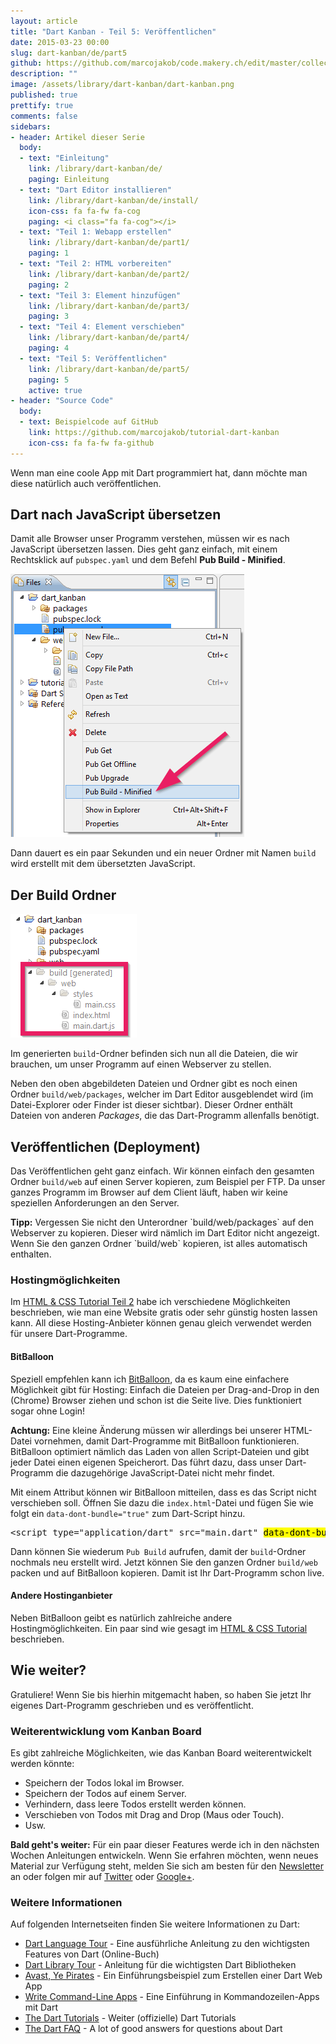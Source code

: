 ```yaml
---
layout: article
title: "Dart Kanban - Teil 5: Veröffentlichen"
date: 2015-03-23 00:00
slug: dart-kanban/de/part5
github: https://github.com/marcojakob/code.makery.ch/edit/master/collections/library/dart-kanban-de-part5.md
description: ""
image: /assets/library/dart-kanban/dart-kanban.png
published: true
prettify: true
comments: false
sidebars:
- header: Artikel dieser Serie
  body:
  - text: "Einleitung"
    link: /library/dart-kanban/de/
    paging: Einleitung
  - text: "Dart Editor installieren"
    link: /library/dart-kanban/de/install/
    icon-css: fa fa-fw fa-cog
    paging: <i class="fa fa-cog"></i>
  - text: "Teil 1: Webapp erstellen"
    link: /library/dart-kanban/de/part1/
    paging: 1
  - text: "Teil 2: HTML vorbereiten"
    link: /library/dart-kanban/de/part2/
    paging: 2
  - text: "Teil 3: Element hinzufügen"
    link: /library/dart-kanban/de/part3/
    paging: 3
  - text: "Teil 4: Element verschieben"
    link: /library/dart-kanban/de/part4/
    paging: 4
  - text: "Teil 5: Veröffentlichen"
    link: /library/dart-kanban/de/part5/
    paging: 5
    active: true
- header: "Source Code"
  body:
  - text: Beispielcode auf GitHub
    link: https://github.com/marcojakob/tutorial-dart-kanban
    icon-css: fa fa-fw fa-github
---
```


Wenn man eine coole App mit Dart programmiert hat, dann möchte man diese natürlich auch veröffentlichen.


## Dart nach JavaScript übersetzen

Damit alle Browser unser Programm verstehen, müssen wir es nach JavaScript übersetzen lassen. Dies geht ganz einfach, mit einem Rechtsklick auf  `pubspec.yaml` und dem Befehl **Pub Build - Minified**. 

![Build JavaScript](/assets/library/dart-kanban/part5/build-javascript.png)

Dann dauert es ein paar Sekunden und ein neuer Ordner mit Namen `build` wird erstellt mit dem übersetzten JavaScript.


## Der Build Ordner

![Build Ordner](/assets/library/dart-kanban/part5/build-folder.png)

Im generierten `build`-Ordner befinden sich nun all die Dateien, die wir brauchen, um unser Programm auf einen Webserver zu stellen.

Neben den oben abgebildeten Dateien und Ordner gibt es noch einen Ordner `build/web/packages`, welcher im Dart Editor ausgeblendet wird (im Datei-Explorer oder Finder ist dieser sichtbar). Dieser Ordner enthält Dateien von anderen *Packages*, die das Dart-Programm allenfalls benötigt.


## Veröffentlichen (Deployment)

Das Veröffentlichen geht ganz einfach. Wir können einfach den gesamten Ordner `build/web` auf einen Server kopieren, zum Beispiel per FTP. Da unser ganzes Programm im Browser auf dem Client läuft, haben wir keine speziellen Anforderungen an den Server.

<div class="alert alert-info">
  <strong>Tipp:</strong> Vergessen Sie nicht den Unterordner `build/web/packages` auf den Webserver zu kopieren. Dieser wird nämlich im Dart Editor nicht angezeigt. Wenn Sie den ganzen Ordner `build/web` kopieren, ist alles automatisch enthalten.
</div>


### Hostingmöglichkeiten

Im [HTML & CSS Tutorial Teil 2](/library/html-css/de/part2/) habe ich verschiedene Möglichkeiten beschrieben, wie man eine Website gratis oder sehr günstig hosten lassen kann. All diese Hosting-Anbieter können genau gleich verwendet werden für unsere Dart-Programme.


#### BitBalloon

Speziell empfehlen kann ich [BitBalloon](https://www.bitballoon.com), da es kaum eine einfachere Möglichkeit gibt für Hosting: Einfach die Dateien per Drag-and-Drop in den (Chrome) Browser ziehen und schon ist die Seite live. Dies funktioniert sogar ohne Login!

**Achtung:** Eine kleine Änderung müssen wir allerdings bei unserer HTML-Datei vornehmen, damit Dart-Programme mit BitBalloon funktionieren. BitBalloon optimiert nämlich das Laden von allen Script-Dateien und gibt jeder Datei einen eigenen Speicherort. Das führt dazu, dass unser Dart-Programm die dazugehörige JavaScript-Datei nicht mehr findet.

Mit einem Attribut können wir BitBalloon mitteilen, dass es das Script nicht verschieben soll. Öffnen Sie dazu die `index.html`-Datei und fügen Sie wie folgt ein `data-dont-bundle="true"` zum Dart-Script hinzu. 

<pre class="prettyprint lang-html">
&lt;script type="application/dart" src="main.dart" <mark>data-dont-bundle="true"</mark>>&lt;/script>
</pre>

Dann können Sie wiederum `Pub Build` aufrufen, damit der `build`-Ordner nochmals neu erstellt wird. Jetzt können Sie den ganzen Ordner `build/web` packen und auf BitBalloon kopieren. Damit ist Ihr Dart-Programm schon live.


#### Andere Hostinganbieter

Neben BitBalloon geibt es natürlich zahlreiche andere Hostingmöglichkeiten. Ein paar sind wie gesagt im [HTML & CSS Tutorial](/library/html-css/de/part2/) beschrieben.


## Wie weiter?

Gratuliere! Wenn Sie bis hierhin mitgemacht haben, so haben Sie jetzt Ihr eigenes Dart-Programm geschrieben und es veröffentlicht.


### Weiterentwicklung vom Kanban Board

Es gibt zahlreiche Möglichkeiten, wie das Kanban Board weiterentwickelt werden könnte:

* Speichern der Todos lokal im Browser.
* Speichern der Todos auf einem Server.
* Verhindern, dass leere Todos erstellt werden können.
* Verschieben von Todos mit Drag and Drop (Maus oder Touch).
* Usw.

<div class="alert alert-warning">
  <strong>Bald geht's weiter:</strong> Für ein paar dieser Features werde ich in den nächsten Wochen Anleitungen entwickeln. Wenn Sie erfahren möchten, wenn neues Material zur Verfügung steht, melden Sie sich am besten für den <a href="https://tinyletter.com/codemakery" class="alert-link">Newsletter</a> an oder folgen mir auf <a href="https://twitter.com/codemakery" class="alert-link">Twitter</a> oder <a href="https://plus.google.com/+MarcoJakob7" class="alert-link">Google+</a>.
</div>


### Weitere Informationen

Auf folgenden Internetseiten finden Sie weitere Informationen zu Dart:

* [Dart Language Tour](https://www.dartlang.org/docs/dart-up-and-running/ch03.html#darthtml---browser-based-apps) - Eine ausführliche Anleitung zu den wichtigsten Features von Dart (Online-Buch)
* [Dart Library Tour](https://www.dartlang.org/docs/dart-up-and-running/ch03.html) - Anleitung für die wichtigsten Dart Bibliotheken
* [Avast, Ye Pirates](https://www.dartlang.org/codelabs/darrrt/) - Ein Einführungsbeispiel zum Erstellen einer Dart Web App
* [Write Command-Line Apps](https://www.dartlang.org/docs/tutorials/cmdline/) - Eine Einführung in Kommandozeilen-Apps mit Dart
* [The Dart Tutorials](https://www.dartlang.org/docs/tutorials/cmdline/) - Weiter (offizielle) Dart Tutorials
* [The Dart FAQ](https://www.dartlang.org/support/faq.html) - A lot of good answers for questions about Dart









